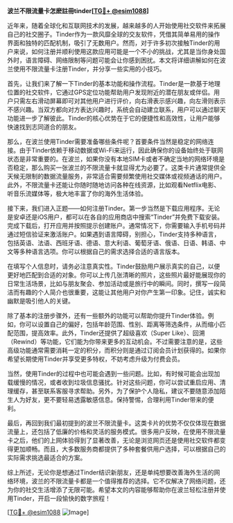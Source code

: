 **波兰不限流量卡怎麽註冊tinder[[TG💪+ @esim1088](https://t.me/s/esim1088)]**

近年来，随着全球化和互联网技术的发展，越来越多的人开始使用社交软件来拓展自己的社交圈子。Tinder作为一款风靡全球的交友软件，凭借其简单易用的操作界面和独特的匹配机制，吸引了无数用户。然而，对于许多初次接触Tinder的用户来说，如何注册并顺利使用这款应用可能是一个不小的挑战，尤其是当你身处国外时，语言障碍、网络限制等问题可能会让你感到困扰。本文将详细讲解如何在波兰使用不限流量卡注册Tinder，并分享一些实用的小技巧。

首先，让我们来了解一下Tinder的基本功能和操作流程。Tinder是一款基于地理位置的社交软件，它通过GPS定位功能帮助用户发现附近的潜在朋友或伴侣。用户只需左右滑动屏幕即可对其他用户进行评价，向右滑表示感兴趣，向左滑则表示不感兴趣。当双方都向对方表达兴趣时，系统会自动建立联系，用户可以通过聊天功能进一步了解彼此。Tinder的核心优势在于它的便捷性和高效性，让用户能够快速找到志同道合的朋友。

那么，在波兰使用Tinder需要准备哪些条件呢？首要条件当然是稳定的网络连接。由于Tinder依赖于移动数据或Wi-Fi来运行，因此确保你的设备始终处于联网状态是非常重要的。在波兰，如果你没有本地SIM卡或者不确定当地的网络环境是否稳定，那么购买一张波兰的不限流量卡就显得尤为必要了。这类卡片通常提供全天候无限制的数据流量服务，非常适合需要频繁使用社交媒体或视频通话的用户。此外，不限流量卡还能让你随时随地访问各种在线资源，比如观看Netflix电影、听音乐流媒体等，极大地丰富了你的海外生活体验。

接下来，我们进入正题——如何注册Tinder。第一步当然是下载应用程序。无论是安卓还是iOS用户，都可以在各自的应用商店中搜索“Tinder”并免费下载安装。完成下载后，打开应用并按照提示创建账户。通常情况下，你需要输入手机号码并通过短信验证来激活账户。如果遇到语言障碍，别担心，Tinder支持多种语言，包括英语、法语、西班牙语、德语、意大利语、葡萄牙语、俄语、日语、韩语、中文等多种语言选项。你可以根据自己的需求选择合适的语言版本。

在填写个人信息时，请务必注意真实性。Tinder鼓励用户展示真实的自己，以便更好地匹配到合适的对象。你可以上传几张清晰的照片，这些照片最好能展现你的日常生活场景，比如与朋友聚会、参加活动或是旅行中的瞬间。同时，撰写一段简洁而有趣的个人简介也很重要，这能让其他用户对你产生第一印象。记住，诚实和幽默是吸引他人的关键。

除了基本的注册步骤外，还有一些额外的功能可以帮助你提升Tinder体验。例如，你可以设置自己的偏好，包括年龄范围、性别、距离等筛选条件，从而缩小匹配范围，提高效率。此外，Tinder还提供了超级喜欢（Super Like）、回溯（Rewind）等功能，它们能为你带来更多的互动机会。不过需要注意的是，这些高级功能通常需要消耗一定的积分，而积分则是通过订阅会员计划获得的。如果你希望长期使用Tinder并享受更多特权，不妨考虑升级为付费会员。

当然，使用Tinder的过程中也可能会遇到一些问题。比如，有时候可能会出现加载缓慢的情况，或者收到垃圾信息骚扰。针对这些问题，你可以尝试重启应用、清理缓存，甚至联系客服寻求帮助。另外，为了保护个人隐私，建议不要随意添加陌生人为好友，更不要轻易透露敏感信息。保持警惕，合理利用Tinder带来的便利。

最后，再回到我们最初提到的波兰不限流量卡。这类卡片的优势不仅仅体现在数据流量上，还包括了低廉的价格和灵活的服务模式。很多用户反映，在使用不限流量卡之后，他们的上网体验得到了显著改善，无论是浏览网页还是使用社交软件都变得更加顺畅。而且，大多数服务商都提供了多种套餐供用户选择，可以根据自己的实际需求挑选最适合的方案。

综上所述，无论你是想通过Tinder结识新朋友，还是单纯想要改善海外生活的网络环境，波兰的不限流量卡都是一个值得推荐的选择。它不仅解决了网络问题，还为你的社交生活增添了无限可能。希望本文的内容能够帮助你在波兰轻松注册并使用Tinder，开启一段愉快的数字旅程！

[[TG💪+ @esim1088](https://t.me/s/esim1088) ![Image](https://i.postimg.cc/4NQfJmqS/Snipaste-2025-05-13-00-14-12.png)]